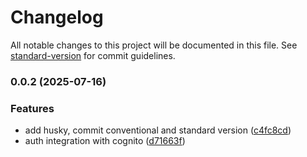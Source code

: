 # Changelog

All notable changes to this project will be documented in this file. See [standard-version](https://github.com/conventional-changelog/standard-version) for commit guidelines.

### 0.0.2 (2025-07-16)


### Features

* add husky, commit conventional and standard version ([c4fc8cd](https://github.com/EDKSolutions/EnergyInsight/commit/c4fc8cd0cd7dc2ccc3df7f2d0e5255255263e946))
* auth integration with cognito ([d71663f](https://github.com/EDKSolutions/EnergyInsight/commit/d71663ff33071823c6021c52c7155c472b0fe8a9))
